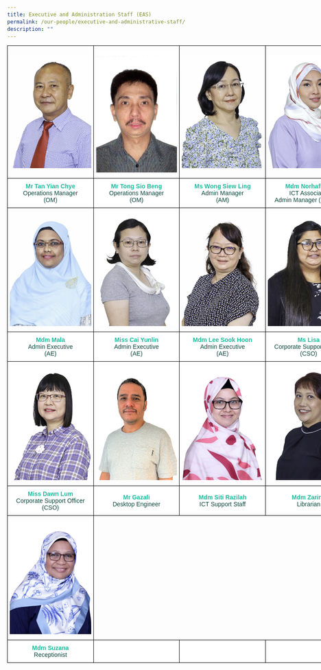 ```yaml
---
title: Executive and Administration Staff (EAS)
permalink: /our-people/executive-and-administrative-staff/
description: ""
---
```

<style type="text/css">
.tg  {border-collapse:collapse;border-spacing:0;margin:0px auto;}
.tg td{border-color:black;border-style:solid;border-width:1px;font-family:Arial, sans-serif;font-size:14px;
  overflow:hidden;padding:10px 5px;word-break:normal;}
.tg th{border-color:black;border-style:solid;border-width:1px;font-family:Arial, sans-serif;font-size:14px;
  font-weight:normal;overflow:hidden;padding:10px 5px;word-break:normal;}
.tg .tg-yhj3{background-color:#FFF;color:#0C463A;text-align:center;vertical-align:middle}
.tg .tg-nrix{text-align:center;vertical-align:middle}
</style>
<table class="tg" style="undefined;table-layout: fixed; width: 804px">
<colgroup>
<col style="width: 201px">
<col style="width: 201px">
<col style="width: 201px">
<col style="width: 201px">
</colgroup>
<tbody>
<tr>
    <td class="tg-nrix"><img src="/images/eas1.jpeg"></td>
	  <td class="tg-nrix"><img src="/images/mr%20frederick_om.jpeg"></td>
    <td class="tg-nrix"><img src="/images/eas3.jpeg"></td>
	<td class="tg-nrix"><img src="/images/eas10.jpeg"></td>
    <!--<td class="tg-nrix"><img src="/images/eas4.jpeg"></td>-->
</tr>
<tr>
<td style="text-align:center" class="tg-yhj3">
<span style="font-weight:bold"><a href="mailto:tan_yian_chye@moe.edu.sg" target="_blank" rel="noopener noreferrer" style="text-decoration:none; color:#1ABC9C">Mr Tan Yian Chye</a></span><br>Operations Manager<br>(OM)</td>
<td style="text-align:center" class="tg-yhj3">
<span style="font-weight:bold"><a href="mailto:tong_sio_beng@moe.edu.sg" target="_blank" rel="noopener noreferrer" style="text-decoration:none; color:#1ABC9C">Mr Tong Sio Beng</a></span><br>Operations Manager<br>(OM)</td>
	
<td style="text-align:center" class="tg-yhj3">
<span style="font-weight:bold"><a href="mailto:wong_siew_ling@moe.edu.sg" target="_blank" rel="noopener noreferrer" style="text-decoration:none; color:#1ABC9C">Ms Wong Siew Ling</a></span><br>Admin Manager<br>(AM)</td>

<td style="text-align:center" class="tg-yhj3"><span style="font-weight:bold"><a href="mailto:norhafizah_pungut@moe.edu.sg" target="_blank" rel="noopener noreferrer" style="text-decoration:none; color:#1ABC9C">Mdm Norhafizah</a></span><br>ICT Associate/<br> Admin Manager (Internal)
</td>
<!--<td class="tg-yhj3" style="text-align:center"><span style="font-weight:bold"><a style="text-decoration:none; color:#1ABC9C" rel="noopener noreferrer" target="_blank" href="mailto:mala_ramiah@moe.edu.sg">Mdm Mala</a></span><br>Admin Executive<br>(AE)
</td>-->
</tr>

<tr>
	<td class="tg-nrix"><img src="/images/eas4.jpeg"></td>
    <td class="tg-nrix"><img src="/images/eas6.jpeg"></td>
	  <td class="tg-nrix"><img src="/images/eas5.jpeg"></td>
    <td class="tg-nrix"><img src="/images/eas7.jpeg"></td>
</tr>

<tr><td style="text-align:center" class="tg-yhj3"><span style="font-weight:bold"><a href="mailto:mala_ramiah@moe.edu.sg" target="_blank" rel="noopener noreferrer" style="text-decoration:none; color:#1ABC9C">Mdm Mala</a></span><br>Admin Executive<br>(AE)
</td>

<td style="text-align:center" class="tg-yhj3"><span style="font-weight:bold"><a href="mailto:cai_yunlin@moe.edu.sg" target="_blank" rel="noopener noreferrer" style="text-decoration:none; color:#1ABC9C">Miss Cai Yunlin</a></span><br>Admin Executive<br>(AE)</td>

<td style="text-align:center" class="tg-yhj3"><span style="font-weight:bold">
<a href="mailto:lee_sook_hoon@moe.edu.sg" target="_blank" rel="noopener noreferrer" style="text-decoration:none; color:#1ABC9C">Mdm Lee Sook Hoon</a></span><br>Admin Executive<br>(AE)
</td>
	
<td style="text-align:center" class="tg-yhj3">
<span style="font-weight:bold"><a href="mailto:hairulnisha_mohd_yusoff@moe.edu.sg" target="_blank" rel="noopener noreferrer" style="text-decoration:none; color:#1ABC9C">Ms Lisa</a></span><br>Corporate Support Officer (CSO)<br>
</td>
</tr>
 <tr>
    <td class="tg-nrix"><img src="/images/eas8.jpeg"></td>
    <td class="tg-nrix"><img src="/images/Gazali_VER2.jpg"></td>
		<td class="tg-nrix"><img src="/images/test12.jpg"></td>
	 <td class="tg-nrix"><img src="/images/eas9.jpeg"></td>
 </tr>
<tr>
<td style="text-align:center" class="tg-yhj3"><span style="font-weight:bold"><a href="mailto:lum_git_har@moe.edu.sg" target="_blank" rel="noopener noreferrer" style="text-decoration:none; color:#1ABC9C">Miss Dawn Lum</a></span><br>Corporate Support Officer (CSO)
</td>

<td style="text-align:center" class="tg-yhj3"><span style="font-weight:bold;color:#1ABC9C">Mr Gazali</span><br>Desktop Engineer<br>
</td>

<td style="text-align:center" class="tg-yhj3"><span style="font-weight:bold;color:#1ABC9C">Mdm Siti Razilah</span><br>ICT Support Staff<br>
</td>
	
<td style="text-align:center" class="tg-yhj3">
<span style="font-weight:bold"><a href="mailto:Zarina.Munaris@staff.spydus.com.sg" target="_blank" rel="noopener noreferrer" style="text-decoration:none; color:#1ABC9C">Mdm Zarina</a></span><br>Librarian<br>
</td>
</tr>
<tr>
		<td class="tg-nrix"><img src="/images/eas13v2.jpg"></td>
</tr>
<tr>
	<td style="text-align:center" class="tg-yhj3"><span style="font-weight:bold;color:#1ABC9C">Mdm Suzana</span><br>Receptionist<br></td>
	<td style="text-align:center" class="tg-yhj3"></td>
	<td style="text-align:center" class="tg-yhj3"></td>
	<td style="text-align:center" class="tg-yhj3"></td>
</tr></tbody>
</table>